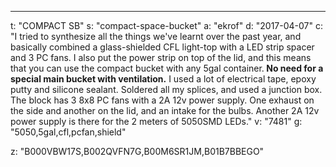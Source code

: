 ---
t: "COMPACT SB"
s: "compact-space-bucket"
a: "ekrof"
d: "2017-04-07"
c: "I tried to synthesize all the things we've learnt over the past year, and basically combined a glass-shielded CFL light-top with a LED strip spacer and 3 PC fans. I also put the power strip on top of the lid, and this means that you can use the compact bucket with any 5gal container.<strong> No need for a special main bucket with ventilation.</strong> I used a lot of electrical tape, epoxy putty and silicone sealant. Soldered all my splices, and used a junction box. The block has 3 8x8 PC fans with a 2A 12v power supply. One exhaust on the side and another on the lid, and an intake for the bulbs. Another 2A 12v power supply is there for the 2 meters of 5050SMD LEDs."
v: "7481"
g: "5050,5gal,cfl,pcfan,shield"

z: "B000VBW17S,B002QVFN7G,B00M6SR1JM,B01B7BBEGO"
